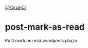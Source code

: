 [![CircleCI](https://circleci.com/gh/algoblend/post-mark-as-read/tree/main.svg?style=shield)](https://circleci.com/gh/algoblend/post-mark-as-read/tree/main)

# post-mark-as-read
Post mark as read wordpress plugin
